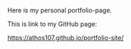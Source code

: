 Here is my personal portfolio-page.

This is link to my GitHub page:

https://athos107.github.io/portfolio-site/


